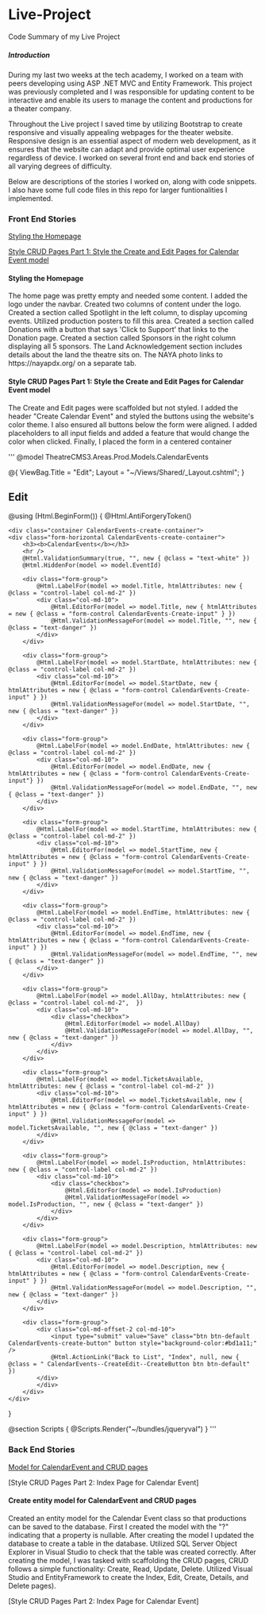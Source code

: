 # Live-Project
Code Summary of my Live Project

<h5>Introduction</h5>

During my last two weeks at the tech academy, I worked on a team with peers developing using ASP .NET MVC and Entity Framework.
This project was previously completed and I was responsible for updating content to be interactive and enable its users to manage
the content and productions for a theater company.

Throughout the Live project I saved time by utilizing Bootstrap to create responsive and visually appealing webpages for the theater website.
Responsive design is an essential aspect of modern web development, as it ensures that the website can adapt and provide optimal user experience
regardless of device. I worked on several front end and back end stories of all varying degrees of difficulty.

Below are descriptions of the stories I worked on, along with code snippets. I also have some full code files in this repo for larger
funtionalities I implemented.

<h3>Front End Stories</h3>

[Styling the Homepage](https://github.com/starshaquinte/Live-Project/blob/main/StyleHomePage.html)

[Style CRUD Pages Part 1: Style the Create and Edit Pages for Calendar Event model](https://github.com/starshaquinte/Live-Project/blob/main/StyleCRUDPagesPart1.html)


<h4>Styling the Homepage</h4> 
The home page was pretty empty and needed some content. I added the logo under the navbar. Created two columns of content under the logo.
Created a section called Spotlight in the left column, to display upcoming events. Utilized production posters to fill this area.
Created a section called Donations with a button that says 'Click to Support' that links to the Donation page. Created a section called 
Sponsors in the right column displaying all 5 sponsors. The Land Acknowledgement section includes details about the land the theatre
sits on. The NAYA photo links to https://nayapdx.org/ on a separate tab.

<h4>Style CRUD Pages Part 1: Style the Create and Edit Pages for Calendar Event model</h4>
The Create and Edit pages were scaffolded but not styled. I added the header "Create Calendar Event" and styled the buttons using the website's
color theme.  I also ensured all buttons below the form were aligned. I added placeholders to all input fields and added a feature that would 
change the color when clicked. Finally, I placed the form in a centered container 

'''
@model TheatreCMS3.Areas.Prod.Models.CalendarEvents

@{
    ViewBag.Title = "Edit";
    Layout = "~/Views/Shared/_Layout.cshtml";
}

<h2>Edit</h2>


@using (Html.BeginForm())
{
    @Html.AntiForgeryToken()

    <div class="container CalendarEvents-create-container">
    <div class="form-horizontal CalendarEvents-create-container">
        <h3><b>CalendarEvents</b></h3>
        <hr />
        @Html.ValidationSummary(true, "", new { @class = "text-white" })
        @Html.HiddenFor(model => model.EventId)

        <div class="form-group">
            @Html.LabelFor(model => model.Title, htmlAttributes: new { @class = "control-label col-md-2" })
            <div class="col-md-10">
                @Html.EditorFor(model => model.Title, new { htmlAttributes = new { @class = "form-control CalendarEvents-Create-input" } })
                @Html.ValidationMessageFor(model => model.Title, "", new { @class = "text-danger" })
            </div>
        </div>

        <div class="form-group">
            @Html.LabelFor(model => model.StartDate, htmlAttributes: new { @class = "control-label col-md-2" })
            <div class="col-md-10">
                @Html.EditorFor(model => model.StartDate, new { htmlAttributes = new { @class = "form-control CalendarEvents-Create-input" } })
                @Html.ValidationMessageFor(model => model.StartDate, "", new { @class = "text-danger" })
            </div>
        </div>

        <div class="form-group">
            @Html.LabelFor(model => model.EndDate, htmlAttributes: new { @class = "control-label col-md-2" })
            <div class="col-md-10">
                @Html.EditorFor(model => model.EndDate, new { htmlAttributes = new { @class = "form-control CalendarEvents-Create-input"} })
                @Html.ValidationMessageFor(model => model.EndDate, "", new { @class = "text-danger" })
            </div>
        </div>

        <div class="form-group">
            @Html.LabelFor(model => model.StartTime, htmlAttributes: new { @class = "control-label col-md-2" })
            <div class="col-md-10">
                @Html.EditorFor(model => model.StartTime, new { htmlAttributes = new { @class = "form-control CalendarEvents-Create-input" } })
                @Html.ValidationMessageFor(model => model.StartTime, "", new { @class = "text-danger" })
            </div>
        </div>

        <div class="form-group">
            @Html.LabelFor(model => model.EndTime, htmlAttributes: new { @class = "control-label col-md-2" })
            <div class="col-md-10">
                @Html.EditorFor(model => model.EndTime, new { htmlAttributes = new { @class = "form-control CalendarEvents-Create-input" } })
                @Html.ValidationMessageFor(model => model.EndTime, "", new { @class = "text-danger" })
            </div>
        </div>

        <div class="form-group">
            @Html.LabelFor(model => model.AllDay, htmlAttributes: new { @class = "control-label col-md-2",  })
            <div class="col-md-10">
                <div class="checkbox">
                    @Html.EditorFor(model => model.AllDay)
                    @Html.ValidationMessageFor(model => model.AllDay, "", new { @class = "text-danger" })
                </div>
            </div>
        </div>

        <div class="form-group">
            @Html.LabelFor(model => model.TicketsAvailable, htmlAttributes: new { @class = "control-label col-md-2" })
            <div class="col-md-10">
                @Html.EditorFor(model => model.TicketsAvailable, new { htmlAttributes = new { @class = "form-control CalendarEvents-Create-input" } })
                @Html.ValidationMessageFor(model => model.TicketsAvailable, "", new { @class = "text-danger" })
            </div>
        </div>

        <div class="form-group">
            @Html.LabelFor(model => model.IsProduction, htmlAttributes: new { @class = "control-label col-md-2" })
            <div class="col-md-10">
                <div class="checkbox">
                    @Html.EditorFor(model => model.IsProduction)
                    @Html.ValidationMessageFor(model => model.IsProduction, "", new { @class = "text-danger" })
                </div>
            </div>
        </div>

        <div class="form-group">
            @Html.LabelFor(model => model.Description, htmlAttributes: new { @class = "control-label col-md-2" })
            <div class="col-md-10">
                @Html.EditorFor(model => model.Description, new { htmlAttributes = new { @class = "form-control CalendarEvents-Create-input" } })
                @Html.ValidationMessageFor(model => model.Description, "", new { @class = "text-danger" })
            </div>
        </div>

        <div class="form-group">
            <div class="col-md-offset-2 col-md-10">
                <input type="submit" value="Save" class="btn btn-default CalendarEvents-create-button" button style="background-color:#bd1a11;" />
                @Html.ActionLink("Back to List", "Index", null, new { @class = " CalendarEvents--CreateEdit--CreateButton btn btn-default" })
            </div>
            </div>
        </div>
    </div>
}



@section Scripts {
    @Scripts.Render("~/bundles/jqueryval")
}
'''


<h3>Back End Stories</h3>

[Model for CalendarEvent and CRUD pages](https://github.com/starshaquinte/Live-Project/blob/main/ModelforCalendarEventandCRUDpages.txt)

[Style CRUD Pages Part 2: Index Page for Calendar Event]

<h4>Create entity model for CalendarEvent and CRUD pages</h4>
Created an entity model for the Calendar Event class so that productions can be saved to the database. First I created the model with
the "?" indicating that a property is nullable. After creating the model I updated the database to create a table in the database. Utilized 
SQL Server Object Explorer in Visual Studio to check that the table was created correctly. After creating the model, I was tasked with 
scaffolding the CRUD pages, CRUD follows a simple functionality: Create, Read, Update, Delete. Utilized Visual Studio and EntityFramework
to create the Index, Edit, Create, Details, and Delete pages).

[Style CRUD Pages Part 2: Index Page for Calendar Event]






